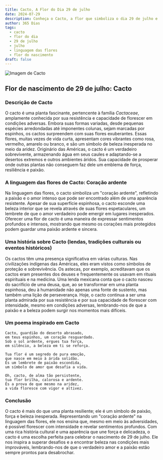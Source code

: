 ```yaml
---
title: Cacto, A Flor do Dia 29 de julho
date: 2024-07-29
description: Conheça o Cacto, a flor que simboliza o dia 29 de julho e seu significado 'Coração ardente'. Explore a beleza e o simbolismo desta flor encantadora.
author: 365 Dias
tags:
  - cacto
  - flor do dia
  - 29 de julho
  - julho
  - linguagem das flores
  - flor do nascimento
draft: false
---
```


![Imagem de Cacto](https://cdn.pixabay.com/photo/2012/11/28/09/24/cactus-67547_1280.jpg#center)

## Flor de nascimento de 29 de julho: Cacto

### Descrição de Cacto

O cacto é uma planta fascinante, pertencente à família _Cactaceae_, amplamente conhecida por sua resistência e capacidade de florescer em condições adversas. Embora suas formas variadas, desde pequenas espécies arredondadas até imponentes colunas, sejam marcadas por espinhos, os cactos surpreendem com suas flores exuberantes. Essas flores, muitas vezes de vida curta, apresentam cores vibrantes como rosa, vermelho, amarelo ou branco, e são um símbolo de beleza inesperada no meio da aridez. Originário das Américas, o cacto é um verdadeiro sobrevivente, armazenando água em seus caules e adaptando-se a desertos extremos e outros ambientes áridos. Sua capacidade de prosperar onde outras plantas não conseguem faz dele um emblema de força, resiliência e paixão.

### A linguagem das flores de Cacto: Coração ardente

Na linguagem das flores, o cacto simboliza um "coração ardente", refletindo a paixão e o amor intenso que pode ser encontrado além de uma aparência resistente. Apesar de sua superfície espinhosa, o cacto esconde uma beleza interior que se revela através de suas flores espetaculares, um lembrete de que o amor verdadeiro pode emergir em lugares inesperados. Oferecer uma flor de cacto é uma maneira de expressar sentimentos profundos e intensos, mostrando que mesmo os corações mais protegidos podem guardar uma paixão ardente e sincera.

### Uma história sobre Cacto (lendas, tradições culturais ou eventos históricos)

Os cactos têm uma presença significativa em várias culturas. Nas civilizações indígenas das Américas, eles eram vistos como símbolos de proteção e sobrevivência. Os astecas, por exemplo, acreditavam que os cactos eram presentes dos deuses e frequentemente os usavam em rituais espirituais e na medicina. Uma lenda mexicana conta que o cacto nasceu do sacrifício de uma deusa, que, ao se transformar em uma planta espinhosa, deu à humanidade não apenas uma fonte de sustento, mas também uma lição de perseverança. Hoje, o cacto continua a ser uma planta admirada por sua resistência e por sua capacidade de florescer com intensidade, mesmo em condições adversas, lembrando-nos de que a paixão e a beleza podem surgir nos momentos mais difíceis.

### Um poema inspirado em Cacto

```
Cacto, guardião do deserto abrasado,  
em teus espinhos, um coração resguardado.  
Sob o sol ardente, ergues tua força,  
em silêncio, a beleza em ti se reforça.  

Tua flor é um segredo de pura emoção,  
que nasce em meio à árida solidão.  
És um lembrete de paixão escondida,  
um símbolo de amor que desafia a vida.  

Oh, cacto, de alma tão persistente,  
tua flor brilha, calorosa e ardente.  
És a prova de que mesmo na aridez,  
a vida floresce com vigor e altivez.  
```

### Conclusão

O cacto é mais do que uma planta resiliente; ele é um símbolo de paixão, força e beleza inesperada. Representando um "coração ardente" na linguagem das flores, ele nos ensina que, mesmo em meio às adversidades, é possível florescer com intensidade e revelar sentimentos profundos. Com uma rica história cultural e uma aparência que une força e delicadeza, o cacto é uma escolha perfeita para celebrar o nascimento de 29 de julho. Ele nos inspira a superar desafios e a encontrar beleza nas condições mais improváveis, lembrando-nos de que o verdadeiro amor e a paixão estão sempre prontos para desabrochar.